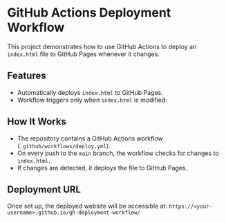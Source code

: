 # GitHub Actions Deployment Workflow

This project demonstrates how to use GitHub Actions to deploy an `index.html` file to GitHub Pages whenever it changes.

## Features

- Automatically deploys `index.html` to GitHub Pages.
- Workflow triggers only when `index.html` is modified.

## How It Works

- The repository contains a GitHub Actions workflow (`.github/workflows/deploy.yml`).
- On every push to the `main` branch, the workflow checks for changes to `index.html`.
- If changes are detected, it deploys the file to GitHub Pages.

## Deployment URL

Once set up, the deployed website will be accessible at:
`https://<your-username>.github.io/gh-deployment-workflow/`

